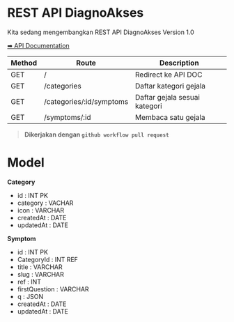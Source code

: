# REST API DiagnoAkses

Kita sedang mengembangkan REST API DiagnoAkses Version 1.0

[➡ API Documentation](https://documenter.getpostman.com/view/20472929/2s9YC1Vtv8)

| Method | Route                   | Description                    |
| ------ | ------------------------ | ------------------------------|
| GET    | /                        | Redirect ke API DOC           |
| GET    | /categories              | Daftar kategori gejala        |
| GET    | /categories/:id/symptoms | Daftar gejala sesuai kategori |
| GET    | /symptoms/:id            | Membaca satu gejala           |


> **Dikerjakan dengan `github workflow pull request`**

# Model 

**Category**
- id : INT PK
- category : VACHAR
- icon : VARCHAR
- createdAt : DATE
- updatedAt : DATE

**Symptom**
- id : INT PK
- CategoryId : INT REF
- title : VARCHAR
- slug : VARCHAR
- ref : INT
- firstQuestion : VARCHAR
- q : JSON
- createdAt : DATE
- updatedAt : DATE